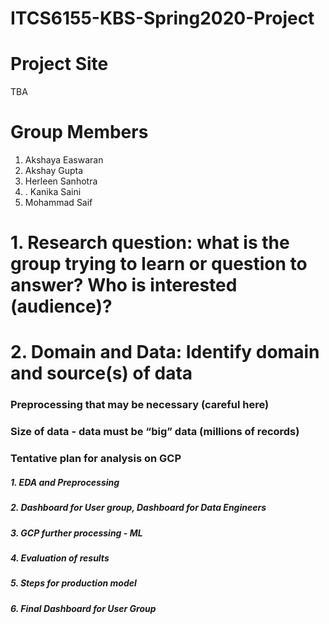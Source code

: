 # ITCS6155-KBS-Spring2020-Project

# Project Site
TBA

# Group Members
1. Akshaya Easwaran
2. Akshay Gupta
3. Herleen Sanhotra
4. . Kanika Saini
5. Mohammad Saif

# 1. Research question: what is the group trying to learn or question to answer? Who is interested (audience)?

# 2. Domain and Data: Identify domain and source(s) of data

### Preprocessing that may be necessary (careful here)

### Size of data - data must be “big” data (millions of records)

### Tentative plan for analysis on GCP

##### 1. EDA and Preprocessing

#####         2. Dashboard for User group, Dashboard for Data Engineers

#####         3. GCP further processing - ML

#####        4. Evaluation of results

#####         5. Steps for production model

#####         6. Final Dashboard for User Group
